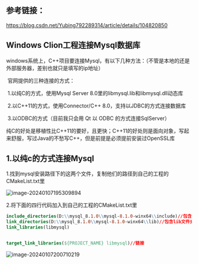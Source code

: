 ## 参考链接：

https://blog.csdn.net/Yubing792289314/article/details/104820850

## Windows Clion工程连接Mysql数据库

​		windows系统上，C++项目要连接Mysql，有以下几种方法：（不管是本地的还是外部服务器，差别也就只是填写的ip地址）

​		官网提供的三种连接的方式：

​		1.以纯C的方式，使用Mysql Server 8.0里的libmysql.lib和libmysql.dll动态库

​		2.以C++11的方式，使用Connector/C++ 8.0，支持以JDBC的方式连接数据库

​		3.以ODBC的方式（目前我只会用 Qt 以 ODBC 的方式连接SqlServer）

​		纯C的好处是移植性比C++11的要好，且更快；C++11的好处则是面向对象，写起来舒服，写过Java的不愁写C++，但是前提是必须提前安装过OpenSSL库

## 1.以纯c的方式连接Mysql

1.找到mysql安装路径下的这两个文件，复制他们的路径到自己的工程的CMakeList.txt里

![image-20240107195309894](https://raw.githubusercontent.com/yaowen-liu/notebook/master/data/202401071953051.png)

2.将下面的四行代码加入到自己的工程的CMakeList.txt里

```cmake
include_directories(D:\\mysql_8.1.0\\mysql-8.1.0-winx64\\include)//包含include文件夹
link_directories(D:\\mysql_8.1.0\\mysql-8.1.0-winx64\\lib)//包含lib文件夹
link_libraries(libmysql)


target_link_libraries(${PROJECT_NAME} libmysql)//链接
```

![image-20240107200710219](https://raw.githubusercontent.com/yaowen-liu/notebook/master/data/202401072007321.png)